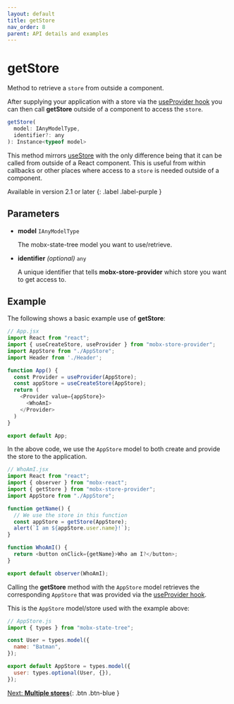 ```yaml
---
layout: default
title: getStore
nav_order: 8
parent: API details and examples
---
```


# getStore

Method to retrieve a `store` from outside a component.

After supplying your application with a store via the [useProvider hook](/api/useProvider) you can then call **getStore** outside of a component to access the `store`.

```javascript
getStore(
  model: IAnyModelType,
  identifier?: any
): Instance<typeof model>
```

This method mirrors [useStore](/api/useStore) with the only difference being that it can be called from outside of a React component. This is useful from within callbacks or other places where access to a `store` is needed outside of a component.

Available in version 2.1 or later
{: .label .label-purple }

## Parameters

- **model** `IAnyModelType`

  The mobx-state-tree model you want to use/retrieve.

- **identifier** _(optional)_ `any`

  A unique identifier that tells **mobx-store-provider** which store you want to get access to.

## Example

The following shows a basic example use of **getStore**:

```javascript
// App.jsx
import React from "react";
import { useCreateStore, useProvider } from "mobx-store-provider";
import AppStore from "./AppStore";
import Header from './Header';

function App() {
  const Provider = useProvider(AppStore);
  const appStore = useCreateStore(AppStore);
  return (
    <Provider value={appStore}>
      <WhoAmI>
    </Provider>
  )
}

export default App;
```

In the above code, we use the `AppStore` model to both create and provide the store to the application.

```javascript
// WhoAmI.jsx
import React from "react";
import { observer } from "mobx-react";
import { getStore } from "mobx-store-provider";
import AppStore from "./AppStore";

function getName() {
  // We use the store in this function
  const appStore = getStore(AppStore);
  alert(`I am ${appStore.user.name}!`);
}

function WhoAmI() {
  return <button onClick={getName}>Who am I?</button>;
}

export default observer(WhoAmI);
```

Calling the **getStore** method with the `AppStore` model retrieves the corresponding `AppStore` that was provided via the [useProvider hook](/api/useProvider).

This is the `AppStore` model/store used with the example above:

```javascript
// AppStore.js
import { types } from "mobx-state-tree";

const User = types.model({
  name: "Batman",
});

export default AppStore = types.model({
  user: types.optional(User, {}),
});
```

[Next: **Multiple stores**](/multiple-stores){: .btn .btn-blue }
